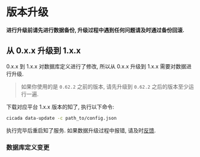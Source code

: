 # 版本升级

**进行升级前请先进行数据备份, 升级过程中遇到任何问题请及时通过备份回滚.**

## 从 0.x.x 升级到 1.x.x

0.x.x 到 1.x.x 对数据库定义进行了修改, 所以从 0.x.x 升级到 1.x.x 需要对数据进行升级.

> 如果你使用的是 `0.62.2` 之前的版本, 请先升级到 `0.62.2` 之后的版本至少运行一遍.

下载对应平台 1.x.x 版本的知了, 执行以下命令:

```sh
cicada data-update -c path_to/config.json
```

执行完毕后重启知了服务. 如果数据升级过程中报错, 请及时[反馈](https://github.com/mebtte/cicada/issues).

### 数据库定义变更

```sql

```
